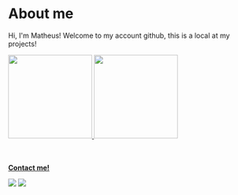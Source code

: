 # About me

<p>Hi, I'm Matheus! Welcome to my account github, this is a local at my projects!</p>

 <div>
  <a href="https://github.com/matheusbnas">
  <img height="170em" src="https://github-readme-stats.vercel.app/api?username=matheusbnas&show_icons=true&theme=tokyonight&include_all_commits=true&count_private=true"/>
  <img height="170em" src="https://github-readme-stats.vercel.app/api/top-langs/?username=matheusbnas&layout=compact&langs_count=16&theme=tokyonight"/>
</div>

<br/><br/>
  <strong>Contact me!</strong>
 <p align="left">
  <a href="https://www.linkedin.com/in/matheus-nascimento-b06b639b" target="_blank" alt="LinkedIn"><img src="https://img.shields.io/badge/-LinkedIn-blue?style=flat-square&logo=Linkedin&logoColor=white&link=https:/www.linkedin.com/in/matheus-nascimento-b06b639b"></a>  
  <a href="mailto:matheusbnas@gmail.com" alt="Email"><img src="https://img.shields.io/badge/-Gmail-c14438?style=flat-square&logo=Gmail&logoColor=white&link=mailto:matheusbnas@gmail.com"></a>  
  </p>
</p>

</p>
